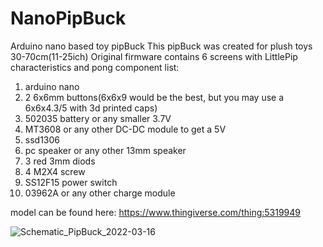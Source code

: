 # NanoPipBuck
Arduino nano based toy pipBuck 
This pipBuck was created for plush toys 30-70cm(11-25ich)
Original firmware contains 6 screens with LittlePip characteristics and pong
component list:
1) arduino nano
2) 2 6x6mm buttons(6x6x9 would be the best, but you may use a 6x6x4.3/5 with 3d printed caps)
3) 502035 battery or any smaller 3.7V
4) MT3608 or any other DC-DC module to get a 5V
5) ssd1306
6) pc speaker or any other 13mm speaker
7) 3 red 3mm diods
8) 4 M2X4 screw
9) SS12F15 power switch
10) 03962A or any other charge module

model can be found here:
https://www.thingiverse.com/thing:5319949

![Schematic_PipBuck_2022-03-16](https://user-images.githubusercontent.com/52502033/158651432-2d1663d3-1071-4afa-badc-11ab95b2c863.png)

